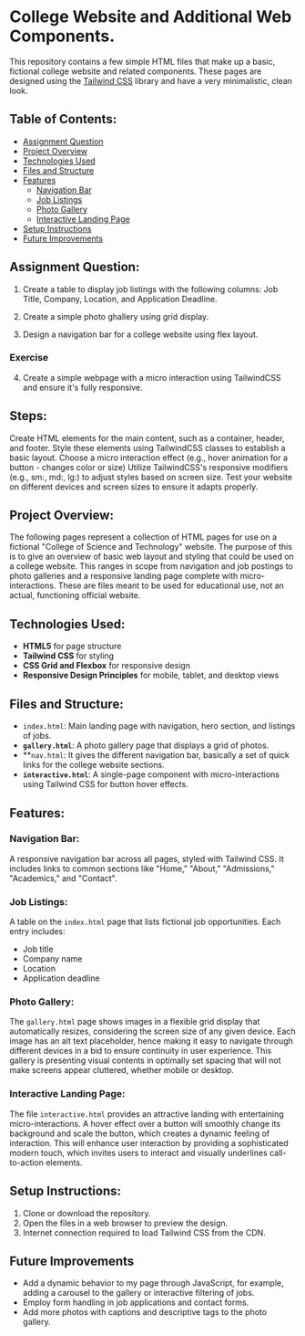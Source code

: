 # College Website and Additional Web Components.

This repository contains a few simple HTML files that make up a basic, fictional college website and related components. These pages are designed using the [Tailwind CSS](https://tailwindcss.com/) library and have a very minimalistic, clean look.

## Table of Contents:

- [Assignment Question](#assignment-question)
- [Project Overview](#project-overview)
- [Technologies Used](#technologies-used)
- [Files and Structure](#files-and-structure)
- [Features](#features)
  - [Navigation Bar](#navigation-bar)
  - [Job Listings](#job-listings)
  - [Photo Gallery](#photo-gallery)
  - [Interactive Landing Page](#interactive-landing-page)
- [Setup Instructions](#setup-instructions)
- [Future Improvements](#future-improvements)

## Assignment Question:
1. Create a table to display job listings with the following columns: Job Title, Company,   Location, and Application Deadline.

2. Create a simple photo ghallery using grid display.

3. Design a navigation bar for a college website using flex layout.

### Exercise
4. Create a simple webpage with a micro interaction using TailwindCSS and ensure it's fully responsive.

## Steps:

Create HTML elements for the main content, such as a container, header, and footer.
Style these elements using TailwindCSS classes to establish a basic layout.
Choose a micro interaction effect (e.g., hover animation for a button - changes color or size)
Utilize TailwindCSS's responsive modifiers (e.g., sm:, md:, lg:) to adjust styles based on screen size.
Test your website on different devices and screen sizes to ensure it adapts properly.

## Project Overview:

The following pages represent a collection of HTML pages for use on a fictional "College of Science and Technology" website. The purpose of this is to give an overview of basic web layout and styling that could be used on a college website. This ranges in scope from navigation and job postings to photo galleries and a responsive landing page complete with micro-interactions. These are files meant to be used for educational use, not an actual, functioning official website.

## Technologies Used:

- **HTML5** for page structure
- **Tailwind CSS** for styling
- **CSS Grid and Flexbox** for responsive design
- **Responsive Design Principles** for mobile, tablet, and desktop views

## Files and Structure:

- `index.html`: Main landing page with navigation, hero section, and listings of jobs.
- **`gallery.html`**: A photo gallery page that displays a grid of photos.
- **`nav.html`: It gives the different navigation bar, basically a set of quick links for the college website sections.
- **`interactive.html`**: A single-page component with micro-interactions using Tailwind CSS for button hover effects.

## Features:

### Navigation Bar:
A responsive navigation bar across all pages, styled with Tailwind CSS. It includes links to common sections like "Home," "About," "Admissions," "Academics," and "Contact".

### Job Listings:
A table on the `index.html` page that lists fictional job opportunities. Each entry includes:
- Job title
- Company name
- Location
- Application deadline

### Photo Gallery:
The `gallery.html` page shows images in a flexible grid display that automatically resizes, considering the screen size of any given device. Each image has an alt text placeholder, hence making it easy to navigate through different devices in a bid to ensure continuity in user experience. This gallery is presenting visual contents in optimally set spacing that will not make screens appear cluttered, whether mobile or desktop.

### Interactive Landing Page:
The file `interactive.html` provides an attractive landing with entertaining micro-interactions. A hover effect over a button will smoothly change its background and scale the button, which creates a dynamic feeling of interaction. This will enhance user interaction by providing a sophisticated modern touch, which invites users to interact and visually underlines call-to-action elements.

## Setup Instructions:

1. Clone or download the repository.
2. Open the files in a web browser to preview the design.
3. Internet connection required to load Tailwind CSS from the CDN.

## Future Improvements

- Add a dynamic behavior to my page through JavaScript, for example, adding a carousel to the gallery or interactive filtering of jobs.
- Employ form handling in job applications and contact forms.
- Add more photos with captions and descriptive tags to the photo gallery.






